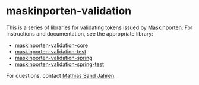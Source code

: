 # maskinporten-validation
This is a series of libraries for validating tokens issued by [Maskinporten](https://docs.digdir.no/maskinporten_index.html). For instructions and documentation, see the appropriate library:
* [maskinporten-validation-core](maskinporten-validation-core)
* [maskinporten-validation-test](maskinporten-validation-test)
* [maskinporten-validation-spring](maskinporten-validation-spring)
* [maskinporten-validation-spring-test](maskinporten-validation-spring-test)



For questions, contact [Mathias Sand Jahren](https://teamkatalog.nais.adeo.no/resource/J156788?source=slackprofile).
